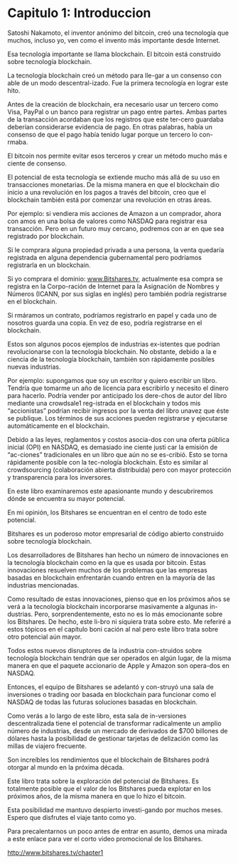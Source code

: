 # Capitulo 1: Introduccion

Satoshi Nakamoto, el inventor anónimo del bitcoin, creó una tecnología que muchos, incluso yo, ven como el invento más importante desde Internet.

Esa tecnología importante se llama blockchain. El bitcoin está construido sobre tecnología blockchain.

La tecnología blockchain creó un método para lle-gar a un consenso con able de un modo descentral-izado. Fue la primera tecnología en lograr este hito.

Antes de la creación de blockchain, era necesario usar un tercero como Visa, PayPal o un banco para registrar un pago entre partes. Ambas partes de la transacción acordaban que los registros que este ter-cero guardaba deberían considerarse evidencia de pago. En otras palabras, había un consenso de que el pago había tenido lugar porque un tercero lo con-rmaba.

El bitcoin nos permite evitar esos terceros y crear un método mucho más e ciente de consenso.

El potencial de esta tecnología se extiende mucho más allá de su uso en transacciones monetarias. De la misma manera en que el blockchain dio inicio a una revolución en los pagos a través del bitcoin, creo que el blockchain también está por comenzar una revolución en otras áreas.

Por ejemplo: si vendiera mis acciones de Amazon a un comprador, ahora con amos en una bolsa de valores como NASDAQ para registrar esa transacción. Pero en un futuro muy cercano, podremos con ar en que sea registrado por blockchain.

Si le comprara alguna propiedad privada a una persona, la venta quedaría registrada en alguna dependencia gubernamental pero podríamos registrarla en un blockchain.

Si yo comprara el dominio: www.Bitshares.tv, actualmente esa compra se registra en la Corpo-ración de Internet para la Asignación de Nombres y Números (ICANN, por sus siglas en inglés) pero también podría registrarse en el blockchain.

Si rmáramos un contrato, podríamos registrarlo en papel y cada uno de nosotros guarda una copia. En vez de eso, podría registrarse en el blockchain.

Estos son algunos pocos ejemplos de industrias ex-istentes que podrían revolucionarse con la tecnología blockchain. No obstante, debido a la e ciencia de la tecnología blockchain, también son rápidamente posibles nuevas industrias.

Por ejemplo: supongamos que soy un escritor y quiero escribir un libro. Tendría que tomarme un año de licencia para escribirlo y necesito el dinero para hacerlo. Podría vender por anticipado los dere-chos de autor del libro mediante una crowdsale1 reg-istrada en el blockchain y todos mis “accionistas” podrían recibir ingresos por la venta del libro unavez que éste se publique. Los términos de sus acciones pueden registrarse y ejecutarse automáticamente en el blockchain.

Debido a las leyes, reglamentos y costos asocia-dos con una oferta pública inicial (OPI) en NASDAQ, es demasiado ine ciente justi car la emisión de “ac-ciones” tradicionales en un libro que aún no se es-cribió. Esto se torna rápidamente posible con la tec-nología blockchain. Esto es similar al crowdsourcing (colaboración abierta distribuida) pero con mayor protección y transparencia para los inversores.

En este libro examinaremos este apasionante mundo y descubriremos dónde se encuentra su mayor potencial.

En mi opinión, los Bitshares se encuentran en el centro de todo este potencial.

Bitshares es un poderoso motor empresarial de código abierto construido sobre tecnología blockchain.

Los desarrolladores de Bitshares han hecho un número de innovaciones en la tecnología blockchain como en la que es usada por bitcoin. Estas innovaciones resuelven muchos de los problemas que las empresas basadas en blockchain enfrentarán cuando entren en la mayoría de las industrias mencionadas.

Como resultado de estas innovaciones, pienso que en los próximos años se verá a la tecnología blockchain incorporarse masivamente a algunas in-dustrias. Pero, sorprendentemente, esto no es lo más emocionante sobre los Bitshares. De hecho, este li-bro ni siquiera trata sobre esto. Me referiré a estos tópicos en el capítulo boni cación al nal pero este libro trata sobre otro potencial aún mayor.

Todos estos nuevos disruptores de la industria con-struidos sobre tecnología blockchain tendrán que ser operados en algún lugar, de la misma manera en que el paquete accionario de Apple y Amazon son opera-dos en NASDAQ.

Entonces, el equipo de Bitshares se adelantó y con-struyó una sala de inversiones o trading oor basada en blockchain para funcionar como el NASDAQ de todas las futuras soluciones basadas en blockchain.

Como verás a lo largo de este libro, esta sala de in-versiones descentralizada tiene el potencial de transformar radicalmente un amplio número de industrias, desde un mercado de derivados de $700 billones de dólares hasta la posibilidad de gestionar tarjetas de delización como las millas de viajero frecuente.

Son increíbles los rendimientos que el blockchain de Bitshares podrá otorgar al mundo en la próxima década.

Este libro trata sobre la exploración del potencial de Bitshares. Es totalmente posible que el valor de los Bitshares pueda explotar en los próximos años, de la misma manera en que lo hizo el bitcoin.

Esta posibilidad me mantuvo despierto investi-gando por muchos meses. Espero que disfrutes el viaje tanto como yo.

Para precalentarnos un poco antes de entrar en asunto, demos una mirada a este enlace para ver el corto video promocional de los Bitshares.

http://www.bitshares.tv/chapter1
